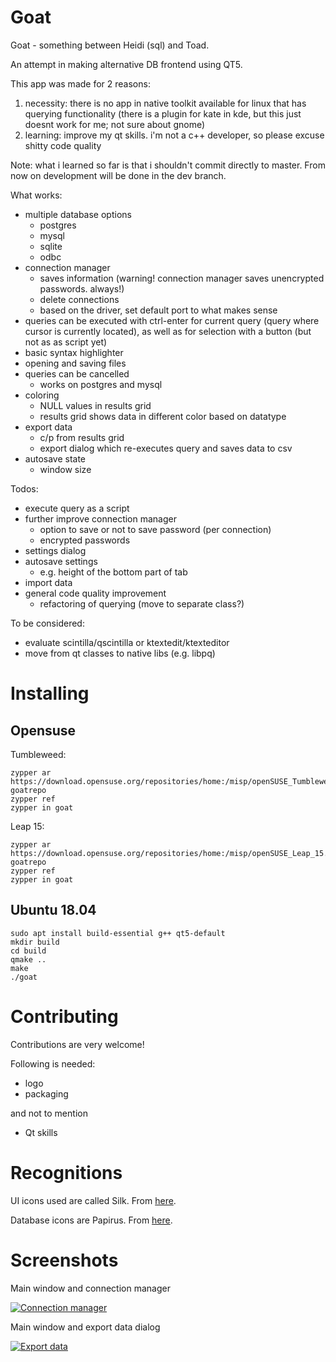 # Goat

Goat - something between Heidi (sql) and Toad.

An attempt in making alternative DB frontend using QT5.

This app was made for 2 reasons:
1. necessity: there is no app in native toolkit available for linux that has querying functionality (there is a plugin for kate in kde, but this just doesnt work for me; not sure about gnome)
2. learning: improve my qt skills. i'm not a c++ developer, so please excuse shitty code quality

Note: what i learned so far is that i shouldn't commit directly to master. From now on development will be done in the dev branch.

What works:
- multiple database options
    - postgres
    - mysql
    - sqlite
    - odbc
- connection manager
    - saves information (warning! connection manager saves unencrypted passwords. always!)
    - delete connections
    - based on the driver, set default port to what makes sense
- queries can be executed with ctrl-enter for current query (query where cursor is currently located), as well as for selection with a button (but not as as script yet)
- basic syntax highlighter
- opening and saving files
- queries can be cancelled
    - works on postgres and mysql
- coloring
    - NULL values in results grid
    - results grid shows data in different color based on datatype
- export data
    - c/p from results grid
    - export dialog which re-executes query and saves data to csv
- autosave state
    - window size

Todos:
- execute query as a script
- further improve connection manager
    - option to save or not to save password (per connection)
    - encrypted passwords
- settings dialog
- autosave settings
    - e.g. height of the bottom part of tab
- import data
- general code quality improvement
    - refactoring of querying (move to separate class?)


To be considered:
- evaluate scintilla/qscintilla or ktextedit/ktexteditor
- move from qt classes to native libs (e.g. libpq)

# Installing

## Opensuse

Tumbleweed:
```
zypper ar https://download.opensuse.org/repositories/home:/misp/openSUSE_Tumbleweed/ goatrepo
zypper ref
zypper in goat
```

Leap 15:
```
zypper ar https://download.opensuse.org/repositories/home:/misp/openSUSE_Leap_15.0/ goatrepo
zypper ref
zypper in goat
```

## Ubuntu 18.04

```
sudo apt install build-essential g++ qt5-default
mkdir build
cd build
qmake ..
make
./goat
```

# Contributing

Contributions are very welcome!

Following is needed:
- logo
- packaging

and not to mention 

- Qt skills

# Recognitions

UI icons used are called Silk. From [here](http://www.famfamfam.com/lab/icons/silk/).

Database icons are Papirus. From [here](https://github.com/PapirusDevelopmentTeam/papirus-icon-theme).

# Screenshots

Main window and connection manager

[![Connection manager](https://i.imgur.com/7KQcKMS.png)](https://i.imgur.com/7KQcKMS.png)

Main window and export data dialog

[![Export data](https://i.imgur.com/2ZtAP1M.png)](https://i.imgur.com/2ZtAP1M.png)
